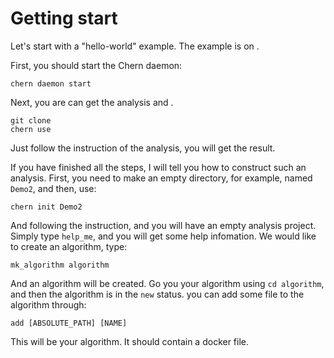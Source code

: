 # Getting start
Let's start with a "hello-world" example.
The example is on .

First, you should start the Chern daemon:
```
chern daemon start
```

Next, you are can get the analysis and .
```
git clone 
chern use 
```
Just follow the instruction of the analysis,
you will get the result.

If you have finished all the steps, I will tell you how to construct such an analysis.
First, you need to make an empty directory, for example, named `Demo2`, and then, use:
```
chern init Demo2
```
And following the instruction, and you will have an empty analysis project.
Simply type `help_me`, and you will get some help infomation.
We would like to create an algorithm, type:
```
mk_algorithm algorithm
```
And an algorithm will be created.
Go you your algorithm using `cd algorithm`,
and then the algorithm is in the `new` status.
you can add some file to the algorithm through:
```
add [ABSOLUTE_PATH] [NAME]
```
This will be your algorithm.
It should contain a docker file.
